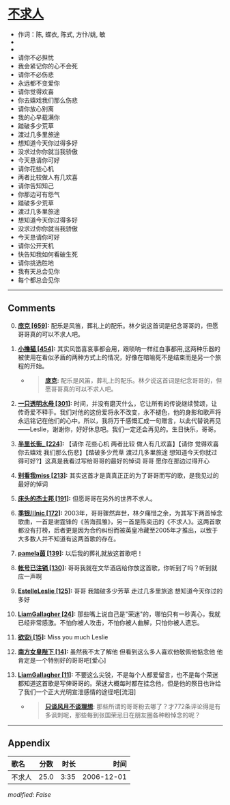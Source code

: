 # [不求人](https://music.163.com/song?id=65562)

* 作词：陈, 蝶衣, 陈式, 方忭/姚, 敏
*
*
* 请你不必担忧
* 我会紧记你的心不会死
* 请你不必伤悲
* 永远都不变爱你
* 请你觉得欢喜
* 你去嬉戏我们那么伤悲
* 请你放心别离
* 我的心早载满你
* 踏破多少荒草
* 渡过几多里旅途
* 想知道今天你过得多好
* 没求过你你就当我骄傲
* 今天恳请你可好
* 请你花些心机
* 两者比较做人有几欢喜
* 请你告知知己
* 你那边可有怨气
* 踏破多少荒草
* 渡过几多里旅途
* 想知道今天你过得多好
* 没求过你你就当我骄傲
* 今天恳请你可好
* 请你公开天机
* 快告知我如何看破生死
* 请你挑选胜地
* 我有天总会见你
* 每个都总会见你


---

## Comments
0. **[庞克 \[659\]](https://music.163.com/#/user/home?id=2854169):** 配乐是风笛，葬礼上的配乐。林夕说这首词是纪念哥哥的，但愿哥哥真的可以不求人吧。

1. **[小撸猫 \[454\]](https://music.163.com/#/user/home?id=19712407):** 其实风笛喜哀事都会用，跟唢呐一样红白事都用,这两种乐器的被使用在看似矛盾的两种方式上的情况，好像在暗喻死不是结束而是另一个旅程的开始。
	* > **[庞克](https://music.163.com/#/user/home?id=2854169):** 配乐是风笛，葬礼上的配乐。林夕说这首词是纪念哥哥的，但愿哥哥真的可以不求人吧。

2. **[一只透明水母 \[301\]](https://music.163.com/#/user/home?id=70493554):** 时间，并没有磨灭什么，它让所有的传说继续赞颂，让传奇爱不释手。我们对他的这份爱将永不改变，永不褪色，他的身影和歌声将永远铭记在他们的心中。所以，我将万千感慨汇成一句赠言，以此代替说再见——Leslie，谢谢你，好好休息吧。我们一定还会再见的。生日快乐，哥哥。

3. **[半里长街_ \[224\]](https://music.163.com/#/user/home?id=34203295):** 【请你 花些心机 两者比较 做人有几欢喜】【请你 觉得欢喜 你去嬉戏 我们那么伤悲】【踏破多少荒草 渡过几多里旅途 想知道今天你就过得可好?】这真是我看过写给哥哥的最好的悼词 哥哥 愿你在那边过得开心

4. **[别看我miss \[213\]](https://music.163.com/#/user/home?id=80304531):** 其实这首才是真真正正的为了哥哥而写的歌，是我见过的最好的悼词

5. **[床头的杰士邦 \[191\]](https://music.163.com/#/user/home?id=77980961):** 但愿哥哥在另外的世界不求人。

6. **[季银川nic \[172\]](https://music.163.com/#/user/home?id=75097054):** 2003年，哥哥骤然弃世，林夕痛惜之余，为其写下两首悼念歌曲，一首是谢霆锋的《苦海孤雏》，另一首是陈奕迅的《不求人》。这两首歌都没有打榜，后者更是因为合约纠纷而被英皇冷藏至2005年才推出，以致于大多数人并不知道有这两首歌的存在。

7. **[pamela茵 \[139\]](https://music.163.com/#/user/home?id=57953496):** 以后我的葬礼就放这首歌吧！

8. **[帐号已注销 \[130\]](https://music.163.com/#/user/home?id=340066095):** 哥哥我就在文华酒店给你放这首歌，你听到了吗？听到就应一声啊

9. **[EstelleLeslie \[125\]](https://music.163.com/#/user/home?id=47317182):** 哥哥 我踏破多少芳草 走过几多里旅途 想知道今天你过的多好

10. **[LiamGaIIagher \[24\]](https://music.163.com/#/user/home?id=309097242):** 那些嘴上说自己是"荣迷"的，哪怕只有一秒真心，我就已经非常感激。不怕你被人攻击，不怕你被人曲解，只怕你被人遗忘。

11. **[欲安i \[15\]](https://music.163.com/#/user/home?id=116451185):** Miss you much Leslie 

12. **[南方女皇陛下 \[14\]](https://music.163.com/#/user/home?id=495869761):** 虽然我不太了解他 但看到这么多人喜欢他敬佩他惦念他 他肯定是一个特别好的哥哥吧[爱心]

13. **[LiamGaIIagher \[11\]](https://music.163.com/#/user/home?id=309097242):** 不要这么尖锐，不是每个人都爱留言，也不是每个荣迷都知道这首歌是写俾哥哥的。荣迷大概每时都在挂念他，但是他的祭日也许给了我们一个正大光明宣泄感情的途径吧[流泪]
	* > **[只谈风月不谈理想](https://music.163.com/#/user/home?id=248698379):** 那些所谓的哥哥粉去哪了？才772条评论得是有多讽刺呢，那些每到张国荣忌日在朋友圈各种粉悼念的呢？



---

## Appendix

|歌名|分数|时长|时间|
|:---|:---:|---:|---:|
|不求人|25.0|3:35|2006-12-01

*modified: False*